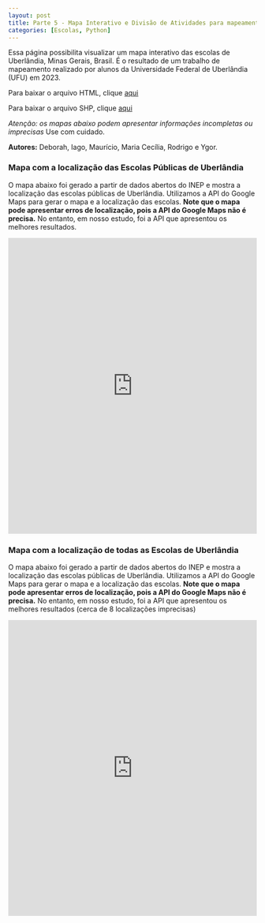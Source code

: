 ```yaml
---
layout: post
title: Parte 5 - Mapa Interativo e Divisão de Atividades para mapeamento
categories: [Escolas, Python]
---
```


Essa página possibilita visualizar um mapa interativo das escolas de Uberlândia, Minas Gerais, Brasil. É o resultado de um trabalho de mapeamento realizado por alunos da Universidade Federal de Uberlândia (UFU) em 2023.

Para baixar o arquivo HTML, clique [aqui](https://github.com/rodrigoafreire/UFU_MAPPERS/blob/gh-pages-fix/Arquivos_de_Suporte/HTML/)

Para baixar o arquivo SHP, clique [aqui](https://github.com/rodrigoafreire/UFU_MAPPERS/blob/gh-pages-fix/Arquivos_de_Suporte/SHP) 

*Atenção: os mapas abaixo podem apresentar informações incompletas ou imprecisas* Use com cuidado.

**Autores:** Deborah, Iago, Maurício, Maria Cecília, Rodrigo e Ygor.

### Mapa com a localização das Escolas Públicas de Uberlândia	

O mapa abaixo foi gerado a partir de dados abertos do INEP e mostra a localização das escolas públicas de Uberlândia. Utilizamos a API do Google Maps para gerar o mapa e a localização das escolas. **Note que o mapa pode apresentar erros de localização, pois a API do Google Maps não é precisa.** No entanto, em nosso estudo, foi a API que apresentou os melhores resultados.

<iframe 
  width="100%"
  height="600"
  src="https://rodrigoafreire.github.io/UFU_MAPPERS/Arquivos_de_Suporte/HTML/Escolas_Publicas_UDI"
  frameborder="0"
  allowfullscreen>
</iframe>

### Mapa com a localização de todas as Escolas de Uberlândia

O mapa abaixo foi gerado a partir de dados abertos do INEP e mostra a localização das escolas públicas de Uberlândia. Utilizamos a API do Google Maps para gerar o mapa e a localização das escolas. **Note que o mapa pode apresentar erros de localização, pois a API do Google Maps não é precisa.** No entanto, em nosso estudo, foi a API que apresentou os melhores resultados (cerca de 8 localizações imprecisas)

<iframe 
  width="100%"
  height="600"
  src="https://rodrigoafreire.github.io/UFU_MAPPERS/Arquivos_de_Suporte/HTML/Escolas_Total_UDI"
  frameborder="0"
  allowfullscreen>

